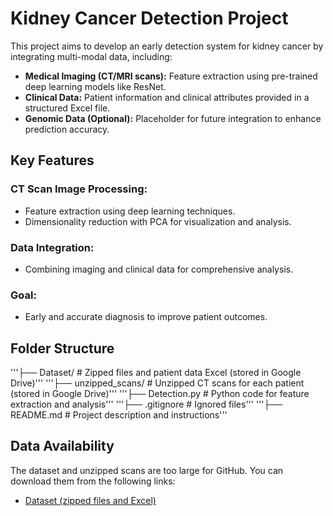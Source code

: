 # Kidney Cancer Detection Project

This project aims to develop an early detection system for kidney cancer by integrating multi-modal data, including:

- **Medical Imaging (CT/MRI scans):** Feature extraction using pre-trained deep learning models like ResNet.
- **Clinical Data:** Patient information and clinical attributes provided in a structured Excel file.
- **Genomic Data (Optional):** Placeholder for future integration to enhance prediction accuracy.

## Key Features

### CT Scan Image Processing:
- Feature extraction using deep learning techniques.
- Dimensionality reduction with PCA for visualization and analysis.

### Data Integration:
- Combining imaging and clinical data for comprehensive analysis.

### Goal:
- Early and accurate diagnosis to improve patient outcomes.

## Folder Structure

'''├── Dataset/ # Zipped files and patient data Excel (stored in Google Drive)'''
'''├── unzipped_scans/ # Unzipped CT scans for each patient (stored in Google Drive)'''
'''├── Detection.py # Python code for feature extraction and analysis'''
'''├── .gitignore # Ignored files'''
'''├── README.md # Project description and instructions'''

## Data Availability

The dataset and unzipped scans are too large for GitHub. You can download them from the following links:

- [Dataset (zipped files and Excel)](https://drive.google.com/drive/folders/1IQbs6WpxOvAZoQMeeqOu-qdVSOjAp19i?usp=drive_link)
